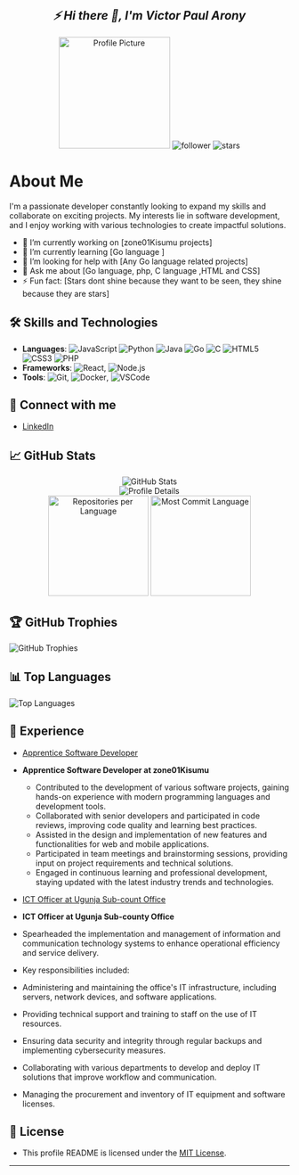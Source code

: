 
<h2 align='center'><i>⚡  Hi there 👋, I'm Victor Paul Arony</i></h2>

<div align="center">
  <img src="https://avatars.githubusercontent.com/u/98453453?v=4" alt="Profile Picture" width="200"/>
  <img src ="https://img.shields.io/github/followers/VictorPaulArony?style=social" alt = "follower"/>
  
<img src = "https://img.shields.io/github/stars/VictorPaulArony?style=social" alt = "stars"/>
</div>


# About Me
I'm a passionate developer constantly looking to expand my skills and collaborate on exciting projects. My interests lie in software development, and I enjoy working with various technologies to create impactful solutions.

- 🔭 I’m currently working on [zone01Kisumu projects]
- 🌱 I’m currently learning [Go language ]
- 🤔 I’m looking for help with [Any Go language related projects]
- 💬 Ask me about [Go language, php, C language ,HTML and CSS]
- ⚡ Fun fact: [Stars dont shine because they want to be seen, they shine because they are stars]

## 🛠️ Skills and Technologies
- **Languages**: 
  ![JavaScript](https://img.shields.io/badge/-JavaScript-black?style=flat-square&logo=javascript) 
  ![Python](https://img.shields.io/badge/-Python-black?style=flat-square&logo=python) 
  ![Java](https://img.shields.io/badge/-Java-black?style=flat-square&logo=java)
  ![Go](https://img.shields.io/badge/-Go-black?style=flat-square&logo=go)
  ![C](https://img.shields.io/badge/-C-black?style=flat-square&logo=c)
  ![HTML5](https://img.shields.io/badge/-HTML5-black?style=flat-square&logo=html5)
  ![CSS3](https://img.shields.io/badge/-CSS3-black?style=flat-square&logo=css3)
  ![PHP](https://img.shields.io/badge/-PHP-black?style=flat-square&logo=php)
- **Frameworks**: ![React](https://img.shields.io/badge/-React-black?style=flat-square&logo=react), ![Node.js](https://img.shields.io/badge/-Node.js-black?style=flat-square&logo=node.js)
- **Tools**: ![Git](https://img.shields.io/badge/-Git-black?style=flat-square&logo=git), ![Docker](https://img.shields.io/badge/-Docker-black?style=flat-square&logo=docker), ![VSCode](https://img.shields.io/badge/-VSCode-black?style=flat-square&logo=visual-studio-code)

## 🔗 Connect with me
- [LinkedIn](https://linkedin.com/in/victor-arony-896b93241)

## 📈 GitHub Stats
<div align="center">
  <img src="https://github-readme-stats.vercel.app/api?username=VictorPaulArony&show_icons=true&hide_border=true&theme=radical" alt="GitHub Stats"/>
  <br/>
  <img src="https://github-profile-summary-cards.vercel.app/api/cards/profile-details?username=VictorPaulArony&theme=radical" alt="Profile Details"/>
  <br/>
  <img height="180em" src="https://github-profile-summary-cards.vercel.app/api/cards/repos-per-language?username=VictorPaulArony&theme=dark" alt="Repositories per Language"/>
  <img height="180em" src="https://github-profile-summary-cards.vercel.app/api/cards/most-commit-language?username=VictorPaulArony&theme=dark" alt="Most Commit Language"/>
</div>


## 🏆 GitHub Trophies
![GitHub Trophies](https://github-profile-trophy.vercel.app/?username=VictorPaulArony&theme=darkhub)

## 📊 Top Languages
![Top Languages](https://github-readme-stats.vercel.app/api/top-langs/?username=VictorPaulArony&layout=compact&theme=dark)


## 💼 Experience
- [Apprentice Software Developer](https://www.zone01kisumu.ke/)
- **Apprentice Software Developer at zone01Kisumu**
  - Contributed to the development of various software projects, gaining hands-on experience with modern programming languages and development tools.
  - Collaborated with senior developers and participated in code reviews, improving code quality and learning best practices.
  - Assisted in the design and implementation of new features and functionalities for web and mobile applications.
  - Participated in team meetings and brainstorming sessions, providing input on project requirements and technical solutions.
  - Engaged in continuous learning and professional development, staying updated with the latest industry trends and technologies.

- [ICT Officer at Ugunja Sub-count Office](https://companywebsite.com)
- **ICT Officer at Ugunja Sub-county Office**
- Spearheaded the implementation and management of information and communication technology systems to enhance operational efficiency and service delivery.
-  Key responsibilities included:
  - Administering and maintaining the office's IT infrastructure, including servers, network devices, and software applications.
  - Providing technical support and training to staff on the use of IT resources.
  - Ensuring data security and integrity through regular backups and implementing cybersecurity measures.
  - Collaborating with various departments to develop and deploy IT solutions that improve workflow and communication.
  - Managing the procurement and inventory of IT equipment and software licenses.


## 📝 License
- This profile README is licensed under the [MIT License](LICENSE).

---


